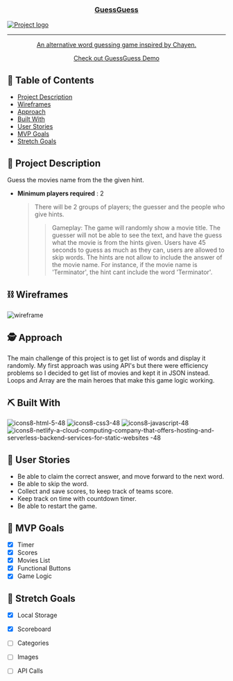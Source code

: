 <p align="center">
  <a href="" rel="noopener">
<h3 align="center">GuessGuess</h3>
  
 <img src="https://user-images.githubusercontent.com/73390197/202492442-8e33dc1f-2a48-4221-a0b5-1afbdecc4e0b.png" alt="Project logo"></a>
</p>

---


<a href="https://playchayen.com/" target="_blank">
<p align="center"> An alternative word guessing game inspired by Chayen. 

</p>
</a>

<a href="https://6376553ad48ae7000891f399--celadon-paletas-15633e.netlify.app/">
<p align="center"> Check out GuessGuess Demo
    <br> 
</p>
</a>




## 📝 Table of Contents
- [Project Description](#desc)
- [Wireframes](#Wireframes)
- [Approach](#approach)
- [Built With](#tech_stack)
- [User Stories](#user-story)
- [MVP Goals](#mvp-goals)
- [Stretch Goals](#long-goals)


## 📌 Project Description <a name = "desc"></a>
Guess the movies name from the the given hint.
- **Minimum players required** : 2
  > There will be 2 groups of players; the guesser and the people who give hints.
  >>Gameplay: The game will randomly show a movie title. The guesser will not be able to see the text, and have the guess what the movie is from the hints given. Users have 45 seconds to guess as much as they can, users are allowed to skip words. The hints are not allow to include the answer of the movie name. For instance, if the movie name is 'Terminator', the hint cant include the word 'Terminator'.

## ⛓️ Wireframes <a name = "Wireframes"></a>
![wireframe](https://user-images.githubusercontent.com/73390197/202452021-a0a69758-2ddb-4f85-b5ae-7dfbb11c8066.png)
## 🕵️ Approach <a name = "approach"></a>
The main challenge of this project is to get list of words and display it randomly. My first approach was using API's but there were efficiency problems so I decided to get list of movies and kept it in JSON instead.
Loops and Array are the main heroes that make this game logic working.

## ⛏️ Built With <a name = "tech_stack"></a>
![icons8-html-5-48](https://user-images.githubusercontent.com/73390197/202454228-c5b91ae9-9981-480b-9939-4826c7093e36.png)
![icons8-css3-48](https://user-images.githubusercontent.com/73390197/202454234-cb09f8f4-b126-488a-aead-99f393deecdd.png)
![icons8-javascript-48](https://user-images.githubusercontent.com/73390197/202454067-c085ddee-dd35-4694-a432-cde46f10b87b.png)
![icons8-netlify-a-cloud-computing-company-that-offers-hosting-and-serverless-backend-services-for-static-websites -48](https://user-images.githubusercontent.com/73390197/202454583-75481cf0-f4ea-4f76-8ce4-387e0b5ee9a3.png)

## 👫 User Stories <a name = "user-story"></a>
- Be able to claim the correct answer, and move forward to the next word.
- Be able to skip the word.
- Collect and save scores, to keep track of teams score.
- Keep track on time with countdown timer.
- Be able to restart the game.

## 🎉 MVP Goals <a name = "mvp-goals"></a>
- [x] Timer
- [x] Scores
- [x] Movies List
- [x] Functional Buttons
- [x] Game Logic

## 🚀 Stretch Goals <a name="long-goals"></a>
- [x] Local Storage
- [x] Scoreboard
- [ ] Categories
- [ ] Images
- [ ] API Calls



